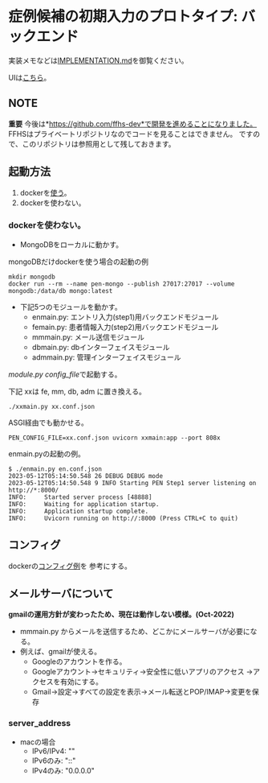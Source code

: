 症例候補の初期入力のプロトタイプ: バックエンド
==============================================

実装メモなどは[IMPLEMENTATION.md](https://github.com/tanupoo/penguin/blob/main/IMPLEMENTATION.md)を御覧ください。

UIは[こちら](https://github.com/tanupoo/penguin-ui)。

## NOTE

**重要**
今後は*https://github.com/ffhs-dev*で開発を進めることになりました。
FFHSはプライベートリポジトリなのでコードを見ることはできません。
ですので、このリポジトリは参照用として残しておきます。

## 起動方法

1. dockerを[使う](https://github.com/tanupoo/penguin-docker)。
2. dockerを使わない。

### dockerを使わない。

- MongoDBをローカルに動かす。

mongoDBだけdockerを使う場合の起動の例

```
mkdir mongodb
docker run --rm --name pen-mongo --publish 27017:27017 --volume mongodb:/data/db mongo:latest
```

- 下記5つのモジュールを動かす。
    + enmain.py: エントリ入力(step1)用バックエンドモジュール
    + femain.py: 患者情報入力(step2)用バックエンドモジュール
    + mmmain.py: メール送信モジュール
    + dbmain.py: dbインターフェイスモジュール
    + admmain.py: 管理インターフェイスモジュール

*module.py config_file*で起動する。

下記 xxは fe, mm, db, adm に置き換える。

```
./xxmain.py xx.conf.json
```

ASGI経由でも動かせる。

```
PEN_CONFIG_FILE=xx.conf.json uvicorn xxmain:app --port 808x 
```

enmain.pyの起動の例。

```
$ ./enmain.py en.conf.json
2023-05-12T05:14:50.548 26 DEBUG DEBUG mode
2023-05-12T05:14:50.548 9 INFO Starting PEN Step1 server listening on http://*:8000/
INFO:     Started server process [48888]
INFO:     Waiting for application startup.
INFO:     Application startup complete.
INFO:     Uvicorn running on http://:8000 (Press CTRL+C to quit)
```

## コンフィグ

dockerの[コンフィグ例](https://github.com/tanupoo/penguin-docker)を
参考にする。

## メールサーバについて

**gmailの運用方針が変わったため、現在は動作しない模様。(Oct-2022)**

- mmmain.py からメールを送信するため、どこかにメールサーバが必要になる。
- 例えば、gmailが使える。
    + Googleのアカウントを作る。
    + Googleアカウント→セキュリティ→安全性に低いアプリのアクセス
        →アクセスを有効にする。
    + Gmail→設定→すべての設定を表示→メール転送とPOP/IMAP→変更を保存

### server_address

- macの場合
    + IPv6/IPv4: ""
    + IPv6のみ: "::"
    + IPv4のみ: "0.0.0.0"

